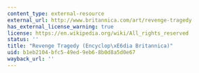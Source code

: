 ```yaml
---
content_type: external-resource
external_url: http://www.britannica.com/art/revenge-tragedy
has_external_license_warning: true
license: https://en.wikipedia.org/wiki/All_rights_reserved
status: ''
title: "Revenge Tragedy (Encyclop\xE6dia Britannica)"
uid: b1eb2104-bfc5-49ed-9eb6-8b0d8a5d0e67
wayback_url: ''
---
```

